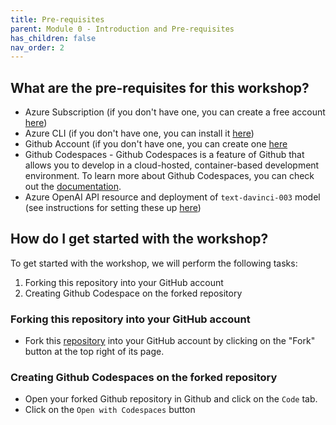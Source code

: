 ```yaml
---
title: Pre-requisites
parent: Module 0 - Introduction and Pre-requisites
has_children: false
nav_order: 2
---
```


## What are the pre-requisites for this workshop?

* Azure Subscription (if you don't have one, you can create a free account [here](https://azure.microsoft.com/en-us/free/))
* Azure CLI (if you don't have one, you can install it [here](https://docs.microsoft.com/en-us/cli/azure/install-azure-cli))
* Github Account (if you don't have one, you can create one [here](https://github.com)
* Github Codespaces - Github Codespaces is a feature of Github that allows you to develop in a cloud-hosted, container-based development environment. To learn more about Github Codespaces, you can check out the [documentation](https://docs.github.com/en/codespaces).
* Azure OpenAI API resource and deployment of `text-davinci-003` model (see instructions for setting these up [here](https://learn.microsoft.com/en-us/azure/cognitive-services/openai/how-to/create-resource?pivots=web-portal))

## How do I get started with the workshop?

To get started with the workshop, we will perform the following tasks:

1. Forking this repository into your GitHub account
1. Creating Github Codespace on the forked repository

### Forking this repository into your GitHub account

* Fork this [repository](https://github.com/ahmedbham/azure-openai-api-levelup) into your GitHub account by clicking on the "Fork" button at the top right of its page.

### Creating Github Codespaces on the forked repository

* Open your forked Github repository in Github and click on the `Code` tab.
* Click on the `Open with Codespaces` button

